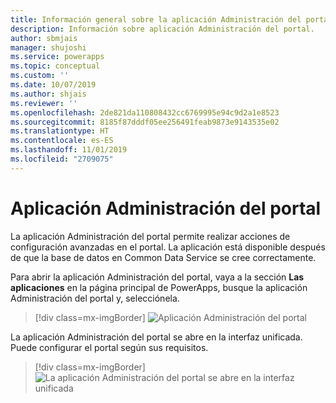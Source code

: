 ```yaml
---
title: Información general sobre la aplicación Administración del portal | MicrosoftDocs
description: Información sobre aplicación Administración del portal.
author: sbmjais
manager: shujoshi
ms.service: powerapps
ms.topic: conceptual
ms.custom: ''
ms.date: 10/07/2019
ms.author: shjais
ms.reviewer: ''
ms.openlocfilehash: 2de821da110808432cc6769995e94c9d2a1e8523
ms.sourcegitcommit: 8185f87dddf05ee256491feab9873e9143535e02
ms.translationtype: HT
ms.contentlocale: es-ES
ms.lasthandoff: 11/01/2019
ms.locfileid: "2709075"
---
```

# <a name="portal-management-app"></a>Aplicación Administración del portal

La aplicación Administración del portal permite realizar acciones de configuración avanzadas en el portal. La aplicación está disponible después de que la base de datos en Common Data Service se cree correctamente.

Para abrir la aplicación Administración del portal, vaya a la sección **Las aplicaciones** en la página principal de PowerApps, busque la aplicación Administración del portal y, selecciónela.

> [!div class=mx-imgBorder]
> ![Aplicación Administración del portal](../media/portal-mgmt.png "Aplicación Administración del portal")

La aplicación Administración del portal se abre en la interfaz unificada. Puede configurar el portal según sus requisitos.

> [!div class=mx-imgBorder]
> ![La aplicación Administración del portal se abre en la interfaz unificada](../media/portal-mgmt-unified-interface.png "La aplicación Administración del portal se abre en la interfaz unificada")
  